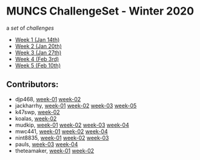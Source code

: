 # MUNCS ChallengeSet - Winter 2020

a _set_ of _challenges_

- [Week 1 (Jan 14th)](./week-01)
- [Week 2 (Jan 20th)](./week-02)
- [Week 3 (Jan 27th)](./week-03)
- [Week 4 (Feb 3rd)](./week-04)
- [Week 5 (Feb 10th)](./week-05)

## Contributors:

- djp468, [week-01](./week-01/djp468) [week-02](./week-02/djp468) 
- jackharrhy, [week-01](./week-01/jackharrhy) [week-02](./week-02/jackharrhy) [week-03](./week-03/jackharrhy) [week-05](./week-05/jackharrhy) 
- k47swp, [week-02](./week-02/k47swp) 
- koalas, [week-02](./week-02/koalas) 
- mudkip, [week-01](./week-01/mudkip) [week-02](./week-02/mudkip) [week-03](./week-03/mudkip) [week-04](./week-04/mudkip) 
- mwc441, [week-01](./week-01/mwc441) [week-02](./week-02/mwc441) [week-04](./week-04/mwc441) 
- nint8835, [week-01](./week-01/nint8835) [week-02](./week-02/nint8835) [week-03](./week-03/nint8835) 
- pauls, [week-03](./week-03/pauls) [week-04](./week-04/pauls) 
- theteamaker, [week-01](./week-01/theteamaker) [week-02](./week-02/theteamaker) 

